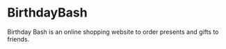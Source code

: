 # BirthdayBash
 Birthday Bash is an online shopping website to order presents and gifts to friends.
